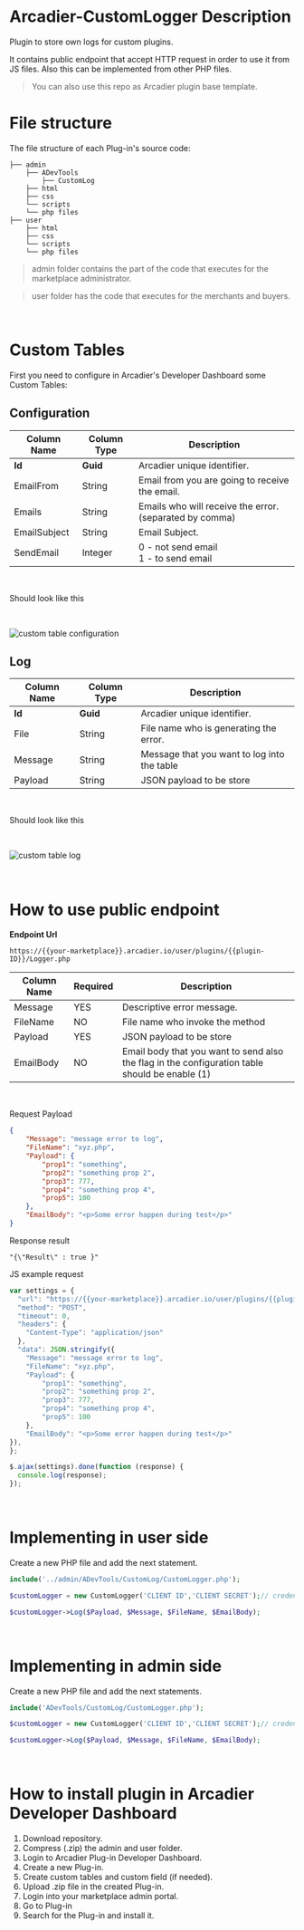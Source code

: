 # Arcadier-CustomLogger Description
Plugin to store own logs for custom plugins. 

It contains public endpoint that accept HTTP request in order to use it from JS files. Also this can be implemented from other PHP files.

> You can also use this repo as Arcadier plugin base template.

# File structure
The file structure of each Plug-in's source code:

>
    ├── admin                    
        ├── ADevTools
            ├── CustomLog
        ├── html
        ├── css
        └── scripts                
        └── php files                
    ├── user                   
        ├── html
        ├── css
        └── scripts 
        └── php files 

> admin folder contains the part of the code that executes for the marketplace administrator. 

> user folder has the code that executes for the merchants and buyers.

<br>

# Custom Tables

First you need to configure in Arcadier's Developer Dashboard some Custom Tables:


## Configuration

Column Name   | Column Type   | Description 
------------- | ------------- | -------------
**Id**        | **Guid**      | Arcadier unique identifier.
EmailFrom     | String        | Email from you are going to receive the email.
Emails        | String        | Emails who will receive the error.(separated by comma)
EmailSubject  | String        | Email Subject.
SendEmail     | Integer       | 0 - not send email <br> 1 - to send email


<br>

Should look like this

<br>

![custom table configuration](images/ct-Configuration.png)

## Log

Column Name   | Column Type   | Description 
------------- | ------------- | -------------
**Id**        | **Guid**      | Arcadier unique identifier.
File          | String        | File name who is generating the error.
Message       | String        | Message that you want to log into the table
Payload       | String        | JSON payload to be store

<br>

Should look like this

<br>

![custom table log](images/ct-Log.png)

<br>

# How to use public endpoint

**Endpoint Url**

``` Endpoint
https://{{your-marketplace}}.arcadier.io/user/plugins/{{plugin-ID}}/Logger.php
```

Column Name   | Required      | Description 
------------- | ------------- | -------------
Message       | YES           | Descriptive error message.
FileName      | NO            | File name who invoke the method 
Payload       | YES           | JSON payload to be store 
EmailBody     | NO            | Email body that you want to send also the flag in the configuration table should be enable (1)

<br>

Request Payload
```json
{
    "Message": "message error to log",
    "FileName": "xyz.php",
    "Payload": {
        "prop1": "something",
        "prop2": "something prop 2",
        "prop3": 777,
        "prop4": "something prop 4",
        "prop5": 100
    },
    "EmailBody": "<p>Some error happen during test</p>" 
}
```
Response result
```text
"{\"Result\" : true }"
```

JS example request
```javascript
var settings = {
  "url": "https://{{your-marketplace}}.arcadier.io/user/plugins/{{plugin-ID}}/Logger.php",
  "method": "POST",
  "timeout": 0,
  "headers": {
    "Content-Type": "application/json"
  },
  "data": JSON.stringify({
    "Message": "message error to log",
    "FileName": "xyz.php",
    "Payload": {
        "prop1": "something",
        "prop2": "something prop 2",
        "prop3": 777,
        "prop4": "something prop 4",
        "prop5": 100
    },
    "EmailBody": "<p>Some error happen during test</p>" 
}),
};

$.ajax(settings).done(function (response) {
  console.log(response);
});
```

<br>

# Implementing in user side

Create a new PHP file and add the next statement.

```php
include('../admin/ADevTools/CustomLog/CustomLogger.php');

$customLogger = new CustomLogger('CLIENT ID','CLIENT SECRET');// credentials from your marketplace

$customLogger->Log($Payload, $Message, $FileName, $EmailBody);
```

<br>

# Implementing in admin side

Create a new PHP file and add the next statements.

```php
include('ADevTools/CustomLog/CustomLogger.php');

$customLogger = new CustomLogger('CLIENT ID','CLIENT SECRET');// credentials from your marketplace

$customLogger->Log($Payload, $Message, $FileName, $EmailBody);
```
<br>

# How to install plugin in Arcadier Developer Dashboard
1. Download repository.
2. Compress (.zip) the admin and user folder. 
3. Login to Arcadier Plug-in Developer Dashboard.
4. Create a new Plug-in.
5. Create custom tables and custom field (if needed).
6. Upload .zip file in the created Plug-in.
7. Login into your marketplace admin portal.
8. Go to Plug-in
9. Search for the Plug-in and install it.